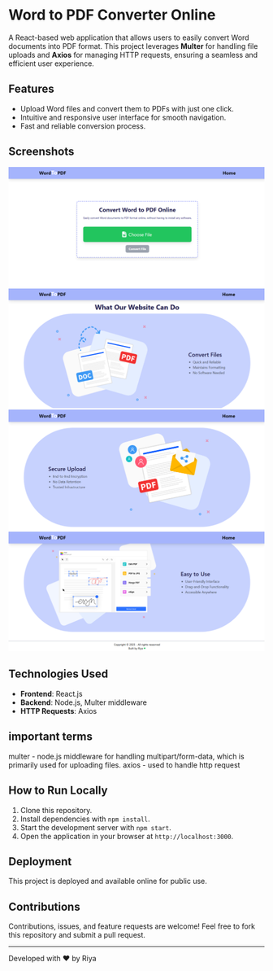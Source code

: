 # Word to PDF Converter Online  

A React-based web application that allows users to easily convert Word documents into PDF format. This project leverages **Multer** for handling file uploads and **Axios** for managing HTTP requests, ensuring a seamless and efficient user experience.

## Features  
- Upload Word files and convert them to PDFs with just one click.  
- Intuitive and responsive user interface for smooth navigation.  
- Fast and reliable conversion process.  

## Screenshots  
![Screenshot 1](/assets/ss1.png)  
![Screenshot 2](/assets/ss2.png)  
![Screenshot 3](/assets/ss3.png)  
![Screenshot 4](/assets/ss4.png)  

## Technologies Used  
- **Frontend**: React.js  
- **Backend**: Node.js, Multer middleware  
- **HTTP Requests**: Axios  

## important terms
multer - node.js middleware for handling multipart/form-data, which is primarily used for uploading files.
axios - used to handle http request

## How to Run Locally  
1. Clone this repository.  
2. Install dependencies with `npm install`.  
3. Start the development server with `npm start`.  
4. Open the application in your browser at `http://localhost:3000`.  

## Deployment  
This project is deployed and available online for public use.  

## Contributions  
Contributions, issues, and feature requests are welcome! Feel free to fork this repository and submit a pull request.  

---  
Developed with ❤️ by Riya 
